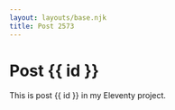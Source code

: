 ```yaml
---
layout: layouts/base.njk
title: Post 2573
---
```


# Post {{ id }}

This is post {{ id }} in my Eleventy project.
